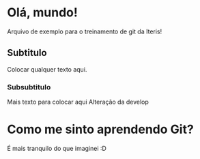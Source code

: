 # Olá, mundo!
 
Arquivo de exemplo para o treinamento de git da Iteris!

## Subtitulo

Colocar qualquer texto aqui.

### Subsubtitulo

Mais texto para colocar aqui
Alteração da develop

# Como me sinto aprendendo Git?

É mais tranquilo do que imaginei :D